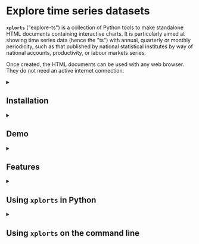 
<!-- This document uses
[Github-flavored Markdown](https://guides.github.com/features/mastering-markdown/) -->

# Explore time series datasets

**`xplorts`** ("explore-ts") is a collection of Python tools to make standalone HTML documents containing interactive charts.  It is particularly aimed at showing time series data (hence the "ts") with annual, quarterly or monthly periodicity, such as that published by national statistical institutes by way of national accounts, productivity, or labour markets series.

Once created, the HTML documents can be used with any web browser.  They do not need an
active internet connection.

<details>
   <summary>

## Installation
</summary>

```
pip install xplorts
```

For `xplorts.utils.ukons_lprod_to_csv`, you also need `openpyxl`:
```
pip install openpyxl
```
</details>
<details>
<summary>

## Demo
</summary>

To see an interactive sample data explorer, try [Explore UK output per hour worked](docs/xplor_lprod%20oph%20annual%20by%20section.html).

> Source: Office for National Statistics licensed under the Open Government Licence v.3.0

### Steps to make explorer for ONS labour productivity data

1. Download [Output per hour worked, UK](https://www.ons.gov.uk/economy/economicoutputandproductivity/productivitymeasures/datasets/outputperhourworkeduk) from the ONS web site.

1. Open a `Terminal` window (Macintosh) or `Command prompt` window (Windows).

1. Extract productivity, gross value added and labour data using the utility script `ukons_lprod_to_csv.py`.  The extracted time series will go into a file `outputperhourworked.csv` in the folder next to the original `Excel` dataset.

   In the command shell or terminal window:
   ```
   python xplorts/utils/ukons_lprod_to_csv.py outputperhourworked.xlsx --quarterly --section
   ```
   Note: For older versions of Pandas you will have to open the Excel file, save it as `.xls`, and use that rather than the original `.xlsx` format.
1. Run the module `dblprod` to create a stand-alone `HTML` labour productivity dashboard in the file `outputperhourworked.html`.

   In the command shell or terminal window:
   ```
   python -m xplorts.dblprod outputperhourworked.csv -d date -b industry -p lprod -g gva -l labour
   ```
1. Use the explorer in any web browser.
</details>


<details>
<summary>

## Features
</summary>

The labour productivity explorer demonstrates these features:
- A grouped multi-line chart shows a set of related lines for one split level at a time, like time series for productivity, gross value added, and hours worked for a particular industry.<br> ![Thumbnail screenshot of lines chart](docs/png/xplor_lprod_lines_thumbnail_large.png)
- A time series components chart shows a set of stacked bars in combination with a totals line, for one split level at a time, like cumulative growth time series for gross value added, hours worked (sign reversed), and productivity for a particular industry.<br> ![Thumbnail screenshot of time series growth components chart](docs/png/xplor_lprod_tscomp_thumbnail_large.png)
- A snapshot growth components chart shows a set of stacked bars in combination with markers showing total growth, as a function of a categorical factor, like growth for gross value added and hours worked (sign reversed) by industry, along with growth in productivity, for a selectable time period.<br> ![Thumbnail screenshot of snapshot growth components chart](docs/png/xplor_lprod_snapcomp_thumbnail_large.png)
- A heatmap chart shows data values as a function of a categorical split variable across time.
- Drop-down list and slider widgets provide interactive selection of a categorical split level or snapshot time period to show. Static screenshots are shown here, but check out the interactive sample data explorer at the link above.<br> ![Screenshot of widgets to select industry](docs/png/slideselect_industry.png) ![Screenshot of widgets to select date](docs/png/slideselect_date.png)
- Hover tool displays data values at the cursor location.
- Chart tools include box zoom, wheel zoom, pan, and save to file.
- Time periods can be represented on a chart axis as nested categories like (year, quarter).
- A categorical chart axis can represent time periods or levels of a split factor.
</details>

<details>
<summary>

## Using `xplorts` in Python
</summary>

### Import
Import the package into your code:
```
import xplorts
```

### Package documentation
To show the docstring for the package:
```
xplorts?
```

To show the docstring for a particular module, like `slideselect`:
```
xplorts.slideselect?
```

### Modules

Module | Description
--- | ---
base | Miscellaneous helper functions and classes.
dutils | Miscellaneous data manipulation helpers.
dashboard | Multi-tab dashboard showing levels, growth components, and growth heatmaps.
dblprod | Modify a Bokeh Figure by adding charts to show labour productivity levels or growth components.
ghostbokeh | Define an abstract base class to a build pseudo-subclass of a Bokeh class.
growthcomps | Growth of time series and their contribution to growth of derived series.
heatmap | Functions to create a heatmap of data values as a function of horizontal and vertical categorical variables.
lines | Line charts to show several time series with a split factor.
scatter | Scatter charts to show one or more categorical series with a split factor.
slideselect | Class combining select and slider widgets, with support for javascript linking to other objects.
snapcomp | Snapshot growth components chart, with a categorical vertical axis showing levels of a split factor, horizontal stacked bars showing growth components, and markers showing overall growth for each stack of bars.
stacks | Horizontal or vertical stacked bar chart showing several data series with a split factor.
tscomp | Growth components chart, with a categorical vertical axis showing levels of a split factor, horizontal  stacked bars showing growth components, and a line showing overall growth.
</details>

<details>
   <summary>

## Using `xplorts` on the command line
   </summary>

- Install (once, possibly within a particular virtual environment)
- Open a `Terminal` window (Macintosh) or `Command prompt` window (Windows)
- Activate virtual environment, if relevant

    On Windows:

    ```activate my_env```

    On Mac:

    ```conda activate my_env```
- Execute an `xplorts` module entry point
  ```
  xp-dashboard ...
  ```
- Or tell `python` explicitly to run an `xplorts` module

  ```
  python -m xplorts.dashboard ...
  ```

### Getting help about command line options

Pass the option `-h` to any `xplorts` script to get help.  For example:
  ```
  xp-dashboard -h
  ```

Or
  ```
  python -m xplorts.dblprod -h
  ```

> <pre>
> usage: dblprod.py [-h] [-b BY] [-d DATE] [-p LPROD] [-v GVA] [-l LABOUR]
>                       [-g ARGS] [-t SAVE] [-s]
>                       datafile
>
> Create interactive visualiser for labour productivity levels with a split
> factor
>
> positional arguments:
>   datafile              File (CSV) with data series and split factor
>
> optional arguments:
>   -h, --help            Show this help message and exit
>   -b BY, --by BY        Factor variable for splits
>   -d DATE, --date DATE  Date variable
>   -p LPROD, --lprod LPROD
>                         Productivity variable
>   -v GVA, --gva GVA     Gross value added (GVA) variable
>   -l LABOUR, --labour LABOUR
>                         Labour variable (e.g. jobs or hours worked)
>   -g ARGS, --args ARGS  Keyword arguments.  YAML mapping of mappings.  The
>                         keys 'lines', 'growth_series' and 'growth_snapshot'
>                         can provide keyword arguments to pass to
>                         `prod_ts_lines`, `prod_ts_growth` and
>                         `prod_growth_snapshot`, respectively.
>   -t SAVE, --save SAVE  Interactive .html to save, if different from the
>                         datafile base
>   -s, --show            Show interactive .html
</pre>

### `xplorts` scripts

Script | Entry point | Description
--- | --- | ---
dashboard | xp-dashboard | Multi-tab dashboard showing levels, growth components, and growth heatmaps.</li>
dblprod | xp-dblprod | Create a labour productivity dashboard, with three charts including: <ul><li>a lines chart showing levels of labour productivity, gross value added, and labour,</li> <li>a time series growth components chart showing cumulative growth in labour productivity, gross value added, and labour, and</li> <li>a snapshot growth components chart showing period-on-period growth in labour productivity, gross value added, and labour.</li>
heatmap | xp-heatmap | Create a heatmap of values as a function of two categorical variables.
lines | xp-lines | Create a line chart showing several time series with a split factor.  Widgets select one split factor category at a time.
scatter | xp-scatter | Create scatter chart showing one or more time series with a split factor.  Widgets select one split factor category at a time.
snapcomp | xp-snapcomp | Create a snapshot growth components chart, with a categorical vertical axis showing levels of a split factor, horizontal stacked bars showing growth components, and a line showing overall growth.  A widget selects one time period at a time.
stacks | xp-stacks | Create stacked bar chart showing several data series with a split factor.  Widgets select one split factor at a time (or one time period at a time if the split factor is plotted as a chart axis).
tscomp | xp-tscomp | Create a time series growth components chart, with time periods along the horizontal axis, vertical stacked bars showing growth components, and a line showing overall growth.  Widgets select one split factor category at a time.
utils.ukons_lcli_to_csv |  | Extract data from ONS [labour costs and labour income dataset](https://www.ons.gov.uk/economy/economicoutputandproductivity/productivitymeasures/datasets/labourcostsandlabourshare), in a format suitable for use with `xplorts` charts.
utils.ukons_lprod_to_csv |  | Extract data from ONS labour productivity datasets such as [Output per hour worked, UK](https://www.ons.gov.uk/economy/economicoutputandproductivity/productivitymeasures/datasets/outputperhourworkeduk), in a format suitable for use with `xplorts` charts.
utils.ukons_psp_to_csv |  | Extract data from ONS dataset [Public service productivity estimates: total public service](https://www.ons.gov.uk/economy/economicoutputandproductivity/publicservicesproductivity/datasets/publicserviceproductivityestimatestotalpublicservice), in a format suitable for use with `xplorts` charts.
</details>
